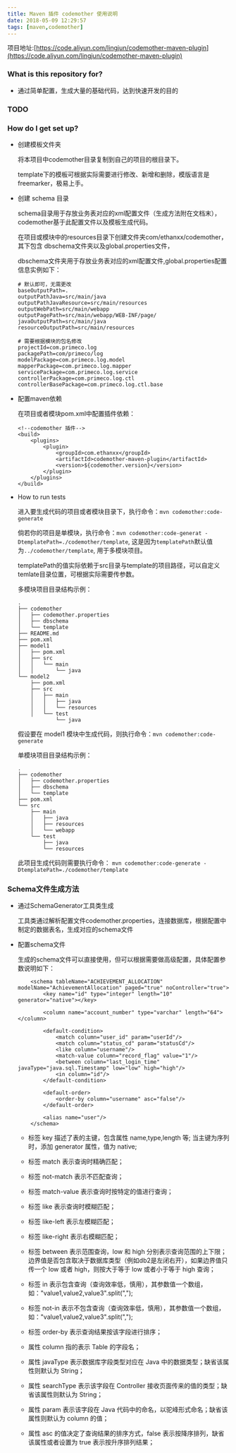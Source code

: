 ```yaml
---
title: Maven 插件 codemother 使用说明
date: 2018-05-09 12:29:57
tags: [maven,codemother]
---
```


项目地址:[https://code.aliyun.com/lingjun/codemother-maven-plugin](https://code.aliyun.com/lingjun/codemother-maven-plugin)

### What is this repository for? ###

* 通过简单配置，生成大量的基础代码，达到快速开发的目的

### TODO ###



### How do I get set up? ###

* 创建模板文件夹

    将本项目中codemother目录复制到自己的项目的根目录下。
    
    template下的模板可根据实际需要进行修改、新增和删除，模版语言是 freemarker，极易上手。

* 创建 schema 目录

    schema目录用于存放业务表对应的xml配置文件（生成方法附在文档末），codemother基于此配置文件以及模板生成代码。
    
    在项目或模块中的resources目录下创建文件夹com/ethanxx/codemother，其下包含 dbschema文件夹以及global.properties文件，
    
    dbschema文件夹用于存放业务表对应的xml配置文件,global.properties配置信息实例如下：
    ```
    # 默认即可，无需更改
    baseOutputPath=.
    outputPathJava=src/main/java
    outputPathJavaResource=src/main/resources
    outputWebPath=src/main/webapp
    outputPagePath=src/main/webapp/WEB-INF/page/
    javaOutputPath=src/main/java
    resourceOutputPath=src/main/resources
    
    # 需要根据模块的包名修改
    projectId=com.primeco.log
    packagePath=com/primeco/log
    modelPackage=com.primeco.log.model
    mapperPackage=com.primeco.log.mapper
    servicePackage=com.primeco.log.service
    controllerPackage=com.primeco.log.ctl
    controllerBasePackage=com.primeco.log.ctl.base
    ```
* 配置maven依赖
    
    在项目或者模块pom.xml中配置插件依赖：
    ```
    <!--codemother 插件-->
    <build>
        <plugins>
            <plugin>
                <groupId>com.ethanxx</groupId>
                <artifactId>codemother-maven-plugin</artifactId>
                <version>${codemother.version}</version>
            </plugin>
        </plugins>
    </build>
    ```
    
* How to run tests

    进入要生成代码的项目或者模块目录下，执行命令：`mvn codemother:code-generate`
    
    倘若你的项目是单模块，执行命令：`mvn codemother:code-generat -DtemplatePath=./codemother/template`, 这是因为`templatePath`默认值为`../codemother/template`, 用于多模块项目。
    
    templatePath的值实际依赖于src目录与template的项目路径，可以自定义temlate目录位置，可根据实际需要传参数。
    
    多模块项目目录结构示例：
    ```
    .
    ├── codemother
    │   ├── codemother.properties
    │   ├── dbschema
    │   └── template
    ├── README.md
    ├── pom.xml
    ├── model1
    │   ├── pom.xml
    │   ├── src
    │   │   └── main
    │   │       └── java
    └── model2
        ├── pom.xml
        ├── src
        │   ├── main
        │   │   ├── java
        │   │   └── resources
        │   └── test
                └── java
    ```
    假设要在 model1 模块中生成代码，则执行命令：`mvn codemother:code-generate`
    
    单模块项目目录结构示例：
    ```
    .
    ├── codemother
    │   ├── codemother.properties
    │   ├── dbschema
    │   └── template
    ├── pom.xml
    └── src
        ├── main
        │   ├── java
        │   ├── resources
        │   └── webapp
        └── test
            ├── java
            └── resources
    ```
    此项目生成代码则需要执行命令：
    `mvn codemother:code-generate -DtemplatePath=./codemother/template`
    
### Schema文件生成方法
* 通过SchemaGenerator工具类生成

    工具类通过解析配置文件codemother.properties，连接数据库，根据配置中制定的数据表名，生成对应的schema文件

* 配置schema文件

    生成的schema文件可以直接使用，但可以根据需要做高级配置，具体配置参数说明如下：
    ```
        <schema tableName="ACHIEVEMENT_ALLOCATION" modelName="AchievementAllocation" paged="true" noController="true">
            <key name="id" type="integer" length="10" generator="native"></key>
        
            <column name="account_number" type="varchar" length="64"></column>
        
            <default-condition>
                <match column="user_id" param="userId"/>
                <match column="status_cd" param="statusCd"/>
                <like column="username"/>
                <match-value column="record_flag" value="1"/>
                <between column="last_login_time" javaType="java.sql.Timestamp" low="low" high="high"/>
                <in column="id"/>
            </default-condition>
        
            <default-order>
                <order-by column="username" asc="false"/>
            </default-order>
        
            <alias name="user"/>
        </schema>
    ```
    * 标签 key 描述了表的主键，包含属性 name,type,length 等; 当主键为序列时，添加 generator 属性，值为 native;
    * 标签 match 表示查询时精确匹配；
    * 标签 not-match 表示不匹配查询；
    * 标签 match-value 表示查询时按特定的值进行查询；
    * 标签 like 表示查询时模糊匹配；
    * 标签 like-left 表示左模糊匹配；
    * 标签 like-right 表示右模糊匹配；
    * 标签 between 表示范围查询，low 和 high 分别表示查询范围的上下限；边界值是否包含取决于数据库类型（例如db2是左闭右开），如果边界值只传一个 low 或者 high，则按大于等于 low 或者小于等于 high 查询；
    * 标签 in 表示包含查询（查询效率低，慎用），其参数值一个数组，如："value1,value2,value3".split(",");
    * 标签 not-in 表示不包含查询（查询效率低，慎用），其参数值一个数组，如："value1,value2,value3".split(",");
    * 标签 order-by 表示查询结果按该字段进行排序；
    
    * 属性 column 指的表示 Table 的字段名；
    * 属性 javaType 表示数据库字段类型对应在 Java 中的数据类型；缺省该属性则默认为 String；
    * 属性 searchType 表示该字段在 Controller 接收页面传来的值的类型；缺省该属性则默认为 String；
    * 属性 param 表示该字段在 Java 代码中的命名，以驼峰形式命名；缺省该属性则默认为 column 的值；
    * 属性 asc 的值决定了查询结果的排序方式，false 表示按降序排列，缺省该属性或者设置为 true 表示按升序排列结果；
